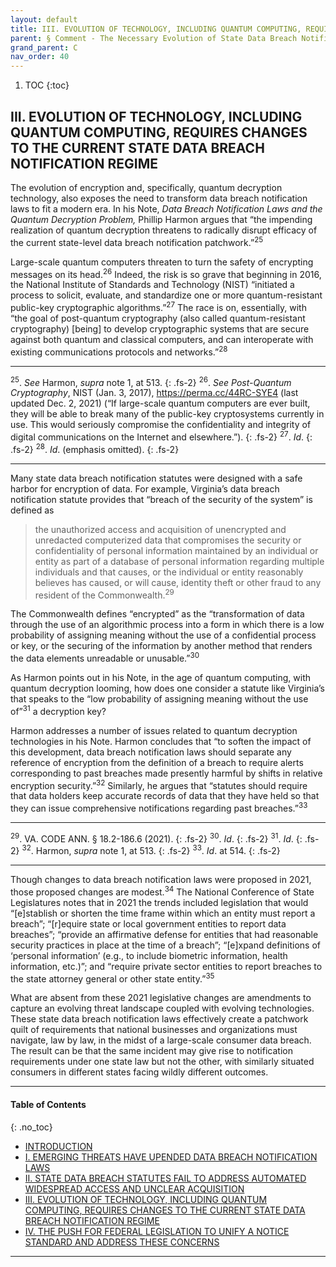 ```yaml
---
layout: default
title: III. EVOLUTION OF TECHNOLOGY, INCLUDING QUANTUM COMPUTING, REQUIRES CHANGES TO THE CURRENT STATE DATA BREACH NOTIFICATION REGIME 
parent: § Comment - The Necessary Evolution of State Data Breach Notification Laws - Keeping Pace with New Cyber Threats Quantum Decryption and the Rapid Expansion of Technology  
grand_parent: C 
nav_order: 40 
---
```

<style>
.dont-break-out {
  /* These are technically the same, but use both */
  overflow-wrap: break-word;
  word-wrap: break-word;

     -ms-word-break: break-all;
  /* This is the dangerous one in WebKit, as it breaks things wherever */
  word-break: break-all;
  /* Instead use this non-standard one: */
  word-break: break-word;
}

.youtube-container {
    position: relative;
    width: 100%;
    height: 0;
    padding-bottom: 56.25%;
}
.youtube-video {
    position: absolute;
    top: 0;
    left: 0;
    width: 100%;
    height: 100%;
}

</style>

<div class="dont-break-out" markdown="1">

1. TOC
{:toc}

## III. EVOLUTION OF TECHNOLOGY, INCLUDING QUANTUM COMPUTING, REQUIRES CHANGES TO THE CURRENT STATE DATA BREACH NOTIFICATION REGIME
The evolution of encryption and, specifically, quantum decryption technology, also exposes the need to transform data breach notification laws to fit a modern era. In his Note, *Data Breach Notification Laws and the Quantum Decryption Problem,* Phillip Harmon argues that “the impending realization of quantum decryption threatens to radically disrupt efficacy of the current state-level data breach notification patchwork.”<sup>25</sup>

Large-scale quantum computers threaten to turn the safety of encrypting messages on its head.<sup>26</sup> Indeed, the risk is so grave that beginning in 2016, the National Institute of Standards and Technology (NIST) “initiated a process to solicit, evaluate, and standardize one or more quantum-resistant public-key cryptographic algorithms.”<sup>27</sup> The race is on, essentially, with “the goal of post-quantum cryptography (also called quantum-resistant cryptography) [being] to develop cryptographic systems that are secure against both quantum and classical computers, and can interoperate with existing communications protocols and networks.”<sup>28</sup>

***
<sup>25</sup>. *See* Harmon, *supra* note 1, at 513. 
{: .fs-2}
<sup>26</sup>. *See Post-Quantum Cryptography*, NIST (Jan. 3, 2017), https://perma.cc/44RC-SYE4 (last updated Dec. 2, 2021) (“If large-scale quantum computers are ever built, they will be able to break many of the public-key cryptosystems currently in use. This would seriously compromise the confidentiality and integrity of digital communications on the Internet and elsewhere.”). 
{: .fs-2}
<sup>27</sup>. *Id*. 
{: .fs-2}
<sup>28</sup>. *Id*. (emphasis omitted).
{: .fs-2}
***

Many state data breach notification statutes were designed with a safe harbor for encryption of data. For example, Virginia’s data breach notification statute provides that “breach of the security of the system” is defined as

> the unauthorized access and acquisition of unencrypted and unredacted computerized data that compromises the security or confidentiality of personal information maintained by an individual or entity as part of a database of personal information regarding multiple individuals and that causes, or the individual or entity reasonably believes has caused, or will cause, identity theft or other fraud to any resident of the Commonwealth.<sup>29</sup>


The Commonwealth defines “encrypted” as the “transformation of data through the use of an algorithmic process into a form in which there is a low probability of assigning meaning without the use of a confidential process or key, or the securing of the information by another method that renders the data elements unreadable or unusable.”<sup>30</sup>

As Harmon points out in his Note, in the age of quantum computing, with quantum decryption looming, how does one consider a statute like Virginia’s that speaks to the “low probability of assigning meaning without the use of”<sup>31</sup> a decryption key?

Harmon addresses a number of issues related to quantum decryption technologies in his Note. Harmon concludes that “to soften the impact of this development, data breach notification laws should separate any reference of encryption from the definition of a breach to require alerts corresponding to past breaches made presently harmful by shifts in relative encryption security.”<sup>32</sup> Similarly, he argues that “statutes should require that data holders keep accurate records of data that they have held so that they can issue comprehensive notifications regarding past breaches.”<sup>33</sup>

***
<sup>29</sup>. VA. CODE ANN. § 18.2-186.6 (2021).
{: .fs-2}
<sup>30</sup>. *Id*.
{: .fs-2}
<sup>31</sup>. *Id*.
{: .fs-2}
<sup>32</sup>. Harmon, *supra* note 1, at 513.
{: .fs-2}
<sup>33</sup>. *Id*. at 514. 
{: .fs-2}
***

Though changes to data breach notification laws were proposed in 2021, those proposed changes are modest.<sup>34</sup> The National Conference of State Legislatures notes that in 2021 the trends included legislation that would “[e]stablish or shorten the time frame within which an entity must report a breach”; “[r]equire state or local government entities to report data breaches”; “provide an affirmative defense for entities that had reasonable security practices in place at the time of a breach”; “[e]xpand definitions of ‘personal information’ (e.g., to include biometric information, health information, etc.)”; and “require private sector entities to report breaches to the state attorney general or other state entity.”<sup>35</sup>

What are absent from these 2021 legislative changes are amendments to capture an evolving threat landscape coupled with evolving technologies. These state data breach notification laws effectively create a patchwork quilt of requirements that national businesses and organizations must navigate, law by law, in the midst of a large-scale consumer data breach. The result can be that the same incident may give rise to notification requirements under one state law but not the other, with similarly situated consumers in different states facing wildly different outcomes.

***

#### Table of Contents
{: .no_toc}

<ul><li> <a href="/docs/C/Comment-The-Necessary-Evolution-of-State-Data-Breach-Notification-Laws-Keeping-Pace-with-New-Cyber-Threats-Quantum-Decryption-and-the-Rapid-Expansion-of-Technology-1/">
INTRODUCTION</a></li><li> <a href="/docs/C/Comment-The-Necessary-Evolution-of-State-Data-Breach-Notification-Laws-Keeping-Pace-with-New-Cyber-Threats-Quantum-Decryption-and-the-Rapid-Expansion-of-Technology-2/">
I. EMERGING THREATS HAVE UPENDED DATA BREACH NOTIFICATION LAWS</a></li><li> <a href="/docs/C/Comment-The-Necessary-Evolution-of-State-Data-Breach-Notification-Laws-Keeping-Pace-with-New-Cyber-Threats-Quantum-Decryption-and-the-Rapid-Expansion-of-Technology-3/">
II. STATE DATA BREACH STATUTES FAIL TO ADDRESS AUTOMATED WIDESPREAD ACCESS AND UNCLEAR ACQUISITION</a></li><li> <a href="/docs/C/Comment-The-Necessary-Evolution-of-State-Data-Breach-Notification-Laws-Keeping-Pace-with-New-Cyber-Threats-Quantum-Decryption-and-the-Rapid-Expansion-of-Technology-4/">
III. EVOLUTION OF TECHNOLOGY, INCLUDING QUANTUM COMPUTING, REQUIRES CHANGES TO THE CURRENT STATE DATA BREACH NOTIFICATION REGIME</a></li><li> <a href="/docs/C/Comment-The-Necessary-Evolution-of-State-Data-Breach-Notification-Laws-Keeping-Pace-with-New-Cyber-Threats-Quantum-Decryption-and-the-Rapid-Expansion-of-Technology-5/">
IV. THE PUSH FOR FEDERAL LEGISLATION TO UNIFY A NOTICE STANDARD AND ADDRESS THESE CONCERNS</a></li></ul>

***

</div>
